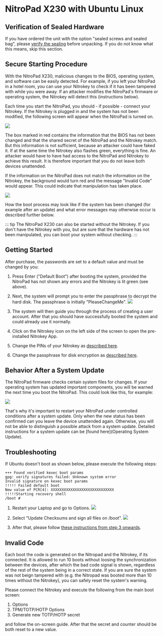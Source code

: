 # NitroPad X230 with Ubuntu Linux

## Verification of Sealed Hardware

If you have ordered the unit with the option "sealed screws and sealed bag", please [verify the sealing](verify-sealed-hardware) before unpacking. If you do not know what this means, skip this section.

## Secure Starting Procedure

With the NitroPad X230, malicious changes to the BIOS, operating system, and software can be easily detected. For example, if you left your NitroPad in a hotel room, you can use your Nitrokey to check if it has been tampered with while you were away. If an attacker modifies the NitroPad's firmware or operating system, the Nitrokey will detect this (instructions below).

Each time you start the NitroPad, you should - if possible - connect your Nitrokey. If the Nitrokey is plugged in and the system has not been modified, the following screen will appear when the NitroPad is turned on.

![](../images/NitroPad-boot-process_0.jpeg)

The box marked in red contains the information that the BIOS has not been changed and that the shared secret of the NitroPad and the Nitrokey match. But this information is not sufficient, because an attacker could have faked it. If at the same time the Nitrokey also flashes green, everything is fine. An attacker would have to have had access to the NitroPad and Nitrokey to achieve this result. It is therefore important that you do not leave both devices unattended.

If the information on the NitroPad does not match the information on the Nitrokey, the background would turn red and the message "Invalid Code" would appear. This could indicate that manipulation has taken place.

![](../images/NitroPad-boot-process-bad.jpeg)

How the boot process may look like if the system has been changed (for example after an update) and what error messages may otherwise occur is described further below.

::: tip
The NitroPad X230 can also be started without the Nitrokey. If you don't have the Nitrokey with you, but are sure that the hardware has not been manipulated, you can boot your system without checking.
:::

## Getting Started

After purchase, the passwords are set to a default value and must be changed by you:

1. Press Enter ("Default Boot") after booting the system, provided the NitroPad has not shown any errors and the Nitrokey is lit green (see above).
2. Next, the system will prompt you to enter the passphrase to decrypt the hard disk. The passphrase is initially "PleaseChangeMe".
    ![](./images/UbuntuDiskPassword.png)
3. The system will then guide you through the process of creating a user account. After that you should have successfully booted the system and could already use it normally.
4. Click on the Nitrokey icon on the left side of the screen to open the pre-installed Nitrokey App.
5. Change the PINs of your Nitrokey as [described here](https://docs.nitrokey.com/pro/change-user-and-admin-pin.html).

6. Change the passphrase for disk encryption as [described here](https://docs.nitrokey.com/x230/ubuntu/change-disk-encryption-passphrase.html).

## Behavior After a System Update

The NitroPad firmware checks certain system files for changes. If your operating system has updated important components, you will be warned the next time you boot the NitroPad. This could look like this, for example:

![](../images/NitroPad-error-mismatch.jpeg)

That's why it's important to restart your NitroPad under controlled conditions after a system update. Only when the new status has been confirmed can you leave the device unattended again. Otherwise, you will not be able to distinguish a possible attack from a system update. Detailed instructions for a system update can be [found here](Operating System Update).

## Troubleshooting

If Ubuntu doesn't boot as shown below, please execute the following steps:

```
+++ Found verified kexec boot params 
gpg: verify signatures failed: Unknown system error 
Invalid signature on kexec boot params 
!!!!! Failed default boot 
New value of PCR[4]: XXXXXXXXXXXXXXXXXXXXXXXXXXXXX 
!!!!!Starting recovery shell 
/boot # 
```

1. Restart your Laptop and go to Options.
   ![](../images/boot-menu.jpg)

2. Select "Update Checksums and sign all files on /boot".
   ![](../images/options.jpg)

3. After that, please follow [these instructions from step 3 onwards](operating-system-update).

## Invalid Code

Each boot the code is generated on the Nitropad and the Nitrokey, if its connected. It is allowed to run 10 boots without loosing the synchronization between the devices, after which the bad code signal is shown, regardless of the rest of the system being in a correct state. 
If you are sure the system was not beign tampered with (e.g. the Nitropad was booted more than 10 times without the Nitrokey), you can safely reset the system's warning.

Please connect the Nitrokey and execute the following from the main boot screen:

1. Options 
2. TPM/TOTP/HOTP Options 
3. Generate new TOTP/HOTP secret

and follow the on-screen guide. After that the secret and counter should be both reset to a new value.
